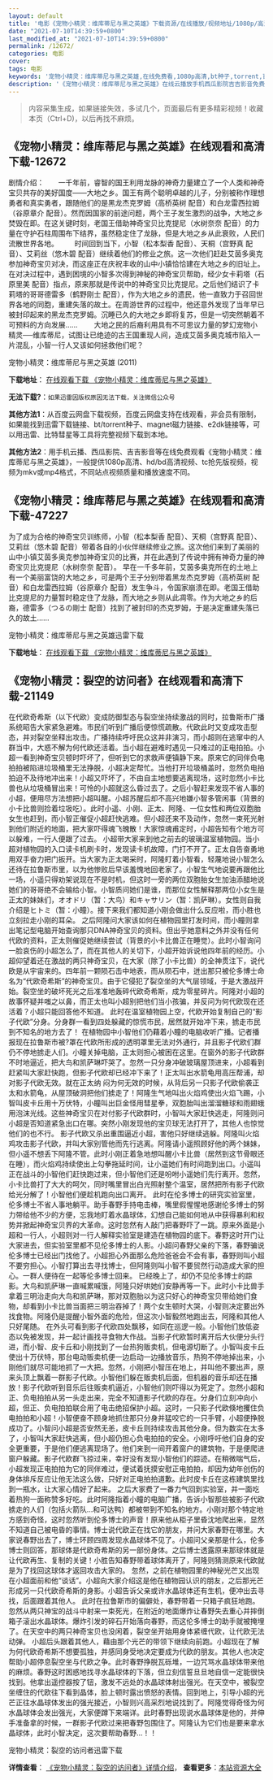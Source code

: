 ```yaml
---
layout: default
title: '电影《宠物小精灵：维库蒂尼与黑之英雄》下载资源/在线播放/视频地址/1080p/高清/蓝光'
date: "2021-07-10T14:39:59+0800"
last_modified_at: "2021-07-10T14:39:59+0800"
permalink: /12672/
categories: 电影
cover:
tags: 电影
keywords: '宠物小精灵：维库蒂尼与黑之英雄,在线免费看,1080p高清,bt种子,torrent,百度云盘,magnet,磁力链,迅雷下载资源'
description: '《宠物小精灵：维库蒂尼与黑之英雄》在线云播放手机西瓜影院吉吉影音免费看，1080p高清bd/hd未删减完整版和tc抢先枪版，mkv/mp4格式，附带bt/torrent种子、magnet/磁力链、百度云盘、网盘资源迅雷下载链接'
---
```


>内容采集生成，如果链接失效，多试几个，页面最后有更多精彩视频！收藏本页（Ctrl+D)，以后再找不麻烦。


## 《宠物小精灵：维库蒂尼与黑之英雄》在线观看和高清下载-12672

剧情介绍：　　一千年前，睿智的国王利用龙脉的神奇力量建立了一个人类和神奇宝贝共存的美好国度——大地之乡。国王有两个聪明卓越的儿子，分别被称作理想勇者和真实勇者，跟随他们的是黑龙杰克罗姆（高桥英树 配音）和白龙雷西拉姆（谷原章介 配音）。然而因国家的前途问题，两个王子发生激烈的战争，大地之乡焚毁在即。在这关键时刻，老国王借助神奇宝贝比克提尼（水树奈奈 配音）的力量在守护石柱周围布下结界，虽然稳定住了龙脉，但是大地之乡从此衰败，人民们流散世界各地。 　　时间回到当下，小智（松本梨香 配音）、天桐（宫野真 配音）、艾莉丝（悠木碧 配音）继续着他们的修业之旅。这一次他们赶赴艾茵多奥克参加神奇宝贝对决，而这座正在庆祝丰收的山中小镇恰恰建在大地之乡的旧址上。在对决过程中，遇到困境的小智多次得到神秘的神奇宝贝帮助，经少女卡莉塔（石原里美 配音）指点，原来那就是传说中的神奇宝贝比克提尼。之后他们结识了卡莉塔的哥哥德雷多（鹤野刚士 配音），作为大地之乡的遗民，他一直致力于召回世界各地的同胞，重建失落的故土。在周游世界的过程中，他还意外发现了当年早已被封印起来的黑龙杰克罗姆。沉睡已久的大地之乡即将复苏，但是一切突然朝着不可预料的方向发展…… 　　大地之民的后裔利用具有不可思议力量的梦幻宠物小精灵──维库蒂尼，试图让已绝迹的古王国重现人间，造成艾茵多奥克城市陷入一片混乱，小智一行人又该如何拯救他们呢？


宠物小精灵：维库蒂尼与黑之英雄 (2011)

**下载地址**： [在线观看下载 《宠物小精灵：维库蒂尼与黑之英雄》](https://www.btbtdy.me/btdy/dy6664.html) 


**无法下载?**：`如果迅雷因版权原因无法下载，关注微信公众号 `

**其他方法1**：从百度云网盘下载视频，百度云网盘支持在线观看，非会员有限制，如果能找到迅雷下载链接、bt/torrent种子、magnet磁力链接、e2dk链接等，可以用迅雷、比特彗星等工具将完整视频下载到本地。

**其他方法2**：用手机云播、西瓜影院、吉吉影音等在线免费观看《宠物小精灵：维库蒂尼与黑之英雄》，一般提供1080p高清、hd/bd高清视频、tc抢先版视频，视频为mkv或mp4格式，不同站点视频质量和播放速度不同。


## 《宠物小精灵：维库蒂尼与黑之英雄》在线观看和高清下载-47227

为了成为合格的神奇宝贝训练师，小智（松本梨香 配音）、天桐（宫野真 配音）、艾莉丝（悠木碧 配音）带着各自的小伙伴继续修业之旅。这次他们来到了美丽的山中小镇艾茵多奥克参加神奇宝贝的比赛，并在此遇到了传说中拥有神奇力量的神奇宝贝比克提尼（水树奈奈 配音）。 早在一千多年前，艾茵多奥克所在的土地上有一个美丽富饶的大地之乡，可是两个王子分别带着黑龙杰克罗姆（高桥英树 配音）和白龙雷西拉姆（谷原章介 配音）发生争斗，令国家崩溃在即。老国王借助比克提尼的力量暂时稳定住了龙脉，而大地之乡则从此凋零。作为大地之乡的后裔，德雷多（つるの剛士 配音）找到了被封印的杰克罗姆，于是决定重建失落已久的故土……


宠物小精灵：维库蒂尼与黑之英雄迅雷下载

**下载地址**： [在线观看下载 《宠物小精灵：维库蒂尼与黑之英雄》](https://www.993dy.com//vod-detail-id-27859.html) 


## 《宠物小精灵：裂空的访问者》在线观看和高清下载-21149

在代欧奇希斯（以下代欧）变成防御型态与裂空坐持续激战的同时，拉鲁斯市广播系统昭告大家紧急避难。市民们听到广播后便惊慌疏散。代欧此时又变成攻击型态，并对裂空坐释出攻击。广播持续呼吁民众这并非演习，而小超则在逃窜中的人群当中，大惑不解为何代欧还活着。当小超在避难时遇见一只难过的正电拍拍。小超一看到神奇宝贝顿时吓坏了，但听到它的求救声便镇静下来。原来它的同伴负电拍拍被陷进垃圾桶里无法挣脱，小超决定帮忙。当他打开垃圾桶盖时，忽然负电拍拍迫不及待地冲出来！小超又吓坏了，不由自主地想要逃离现场，这时忽然小卡比兽也从垃圾桶冒出来！可怜的小超就这么昏过去了。之后小智赶来发现不省人事的小超，便用尽方法想把小超叫醒。小超苏醒后却不高兴地嫌小智多管闲事（背景的小卡比兽则捡着垃圾吃）。此时小遥、小刚、正太、阿隆、一位女性和两位双胞胎女生也赶到，而小智正催促小超赶快逃难。但小超还来不及动作，忽然一束死光射到他们附近的地面，把大家吓得魂飞魄散！大家惊魂甫定时，小超告知有个地方可以躲难，一行人便跟了过去。 小超带大家来到他之前去的玻璃温室植物园。当小超对植物园的入口读卡机刷卡时，发现读卡机故障，门打不开了。正太自告奋勇地用双手奋力把门扳开。当大家为正太喝采时，阿隆盯着小智看，轻蔑地说小智怎么还待在拉鲁斯市里，以为他惨败后早该羞愧地回老家了。小智生气地说要再跟他比一场，小遥只得劝架说现在不是时机，但这时一旁的两位双胞胎女生加油添醋地说她们的哥哥绝不会输给小智。小智质问她们是谁，而那位女性解释那两位小女生是正太的妹妹们，オオドリ（暂：大鸟）和キャサリン（暂：凯萨琳）。女性则自我介绍是ヒトミ（暂：小瞳）。接下来我们都知道小刚会做出什么反应啦，而小胜也立刻拉走小刚的耳朵。 之后阿隆问大家该如何在植物园里打发时间，而小瞳则拿出笔记型电脑开始查询那只DNA神奇宝贝的资料。但出乎她意料之外并没有任何代欧的资料，正太则催促她继续尝试（背景的小卡比兽正在睡觉）。此时小智询问一脸哀伤的小超怎么了，而在其他人的关切下，小超开始诉说他四年前的经历。小超仰望着还在激战的两只神奇宝贝，在大家（除了小卡比兽）的全神贯注下，说代欧是从宇宙来的。四年前一颗陨石击中地表，而从陨石中，迸出那只被伦多博士命名为“代欧奇希斯”的神奇宝贝。由于它侵犯了裂空坐的大气层领域，于是大激战开始。裂空坐的破坏死光之后准准地轰碎代欧奇希斯，成为零星碎片。阿隆对小超的故事怀疑并嗤之以鼻，而正太也叫小超别把他们当小孩骗，并反问为何代欧现在还活着？小超只能回答他不知道。 此时在温室植物园上空，代欧开始复制自己的“影子代欧”分身。分身群一看到四处躲藏的惊慌市民，居然就开始冲下来，掳走市民到不知名的地方去了！ 在植物园中小智他们仍藉着小瞳的电脑收听广播。记者播报现在拉鲁斯市被?罩在代欧所形成的透明罩里无法对外通行，并且影子代欧们群仍不停地掳走人们。小瞳关掉电脑，正太则担心被困在这里。在窗外的影子代欧群不时地逼近，把大鸟和凯萨琳吓哭了。忽然一只分身冲破玻璃屋顶进来，小超看到赶紧叫大家赶快跑，但影子代欧却已经冲下来了！正太叫出水箭龟用高压帮浦，却对影子代欧无效。就在正太纳 闷为何无效的时候，从背后另一只影子代欧偷袭正太和水箭龟，从屋顶破洞把他们掳走了！阿隆生气地叫出火焰鸡使出火焰飞踢，小智叫皮卡丘用十万伏特，小瞳叫出巨金怪用彗星拳，双胞胎叫出溜溜糖球和雨翅蛾用泡沫光线。这些神奇宝贝在对付影子代欧群时，小智叫大家赶快逃走，阿隆则问小超是否知道紧急出口在哪。突然小刚发现他的宝贝球无法打开了，其他人也惊觉他们的也不行。 影子代欧又杀出重围逼近小超，害他只好继续逃躲。阿隆叫火焰鸡攻击影子代欧，并叫大家别管他而先行逃离。阿隆请小遥照顾好他的两个妹妹，但小遥不想丢下阿隆不管。此时小刚正着急地想叫醒小卡比兽（居然到这节骨眼还在睡），而火焰鸡持续使出上勾拳拖延时间，让小遥她们有时间跑到出口。小遥叫正在战斗的小智他们赶快跑过来，但小智他们还是吩咐小遥她们先行离开。忽然，小卡比兽打了大大的呵欠，同时嘴里冒出白光照射整个温室，居然把所有影子代欧给光分解了！小智他们便趁机跑向出口离开。 此时在伦多博士的研究实验室里，伦多博士不省人事地躺平。助手春野手持电击棒，嘴里假惺惺地感谢伦多博士的努力带给他不少的方便，忘我地盯着水晶球体，幻想自己能如何地从中获得暴利和权势并掀起神奇宝贝界的大革命。这时忽然有人敲门把春野吓了一跳。原来外面是小超和一行人，小超则对一行人解释实验室是建造在植物园的底下。春野这时开门让大家进去，但实验室里都不见伦多博士的人影。小超问春野父亲的下落，春野骗说伦多博士已经出门找他了。小超担心外面那么危险爸爸会不会有事，春野则叫小超不要穷担心。小智打算出去寻找博士，但阿隆则叫小智不要贸然行动造成大家的担心。一群人便待在一起等伦多博士回来。 已经晚上了，却仍不见伦多博士的踪影。大鸟和凯萨琳一直喊累喊饿，阿隆只好哄她们安静再等一下。此时小卡比兽手拿着三明治走向大鸟和凯萨琳，那对双胞胎以为这只好心的神奇宝贝带给她们食物，却看到小卡比兽当面把三明治吞掉了！两个女生顿时大哭，小智则决定要出外找食物。阿隆仍是提醒小智外面的危险，但这次小智毅然地跑出去，阿隆和其他人只好尾随。 在外头可看到影子代欧四处飘移，如同在巡逻一般。小智他们放低姿态以免被发现，并一起计画找寻食物大作战。当影子代欧暂时离开后大伙便分头行进，而小智、皮卡丘和小刚找到了一台热狗贩卖机，但电源切断了。小智叫皮卡丘使出十万伏特，那台电动贩卖机便一边启动一边播放音乐，热狗不停地掉出来，小刚他们就尽可能地抓了一大把。忽然，小刚把小智压在地上，并叫他不要出声，原来头顶上飘着一群影子代欧。小智他们躲在贩卖机后面，但机器的音乐却还在播放！影子代欧听到音乐后往贩卖机逼近，小智他们则吓得以为死定了。忽然小超和正、负电拍拍从另一头走出来，完全不知道影子代欧的存在。分身们立刻冲向小超，但正、负电拍拍联合用了电击绝招保护小超。这时，一只影子代欧倏地攫住负电拍拍和小超！小智便奋不顾身地抓住那只分身并猛咬它的一只手臂，小超便挣脱成功了。小智问小超是否安然无恙，皮卡丘则持续攻击其他分身。但为数实在太多了，小智叫大家赶快逃离，但小超仍担心负电拍拍的安全。小刚呼吁他们自身的安全更重要，于是他们便逃离现场了。他们来到一间开着窗户的建筑物，于是便爬进窗户躲藏。影子代欧群飞掠过来，幸好没有发现小智他们的踪迹。在稍微喘气后，小超发现正电拍拍为它的同伴难过，便试着抚摸安慰正电拍拍，却因为幼年创伤的身体排斥反应让他无法这么做，只好对正电拍拍道歉。此时皮卡丘在这栋建筑里找到一瓶水，让大家心情好了起来。 之后大家费了一番力气回到实验室，并一面吃着热狗一面称赞多好吃。此时阿隆指着小瞳的电脑广播，告诉小智那些被影子代欧掳走的人们（包括火箭队…和可达鸭）都被带到不知名的地方。小刚对那个特定地方感到奇怪，这时忽然听到伦多博士的声音！原来他从柜子里昏沈地爬出来，显然不知道自己被电昏的事情。博士说代欧正在找它的朋友，并问大家春野在哪里。大家说春野出去了，博士环顾四周发现水晶球体不见了。小超问父亲那是什么，伦多博士则回答，那球体是代欧奇希斯的另一部份身体。之后博士透露原来那球体就是让代欧再生、复制的关键！小胜告知春野带着球体离开了，阿隆则猜测原来代欧就是为了找回这球体才返回攻击大家的。 忽然，之前在植物园里的神秘光芒又出现在小超面前和他“谈话”。小超向大家介绍这是他在植物园认识的朋友，之后那光芒形成另一只代欧奇希斯的身影。小超告诉父亲或许水晶球体还有生机，便冲出去寻找，后面跟着其他人。 此时在拉鲁斯市的偏僻处，春野带着一只箱子疯狂地跑。忽然从两只神宝的战斗中射来一束死光，在附近的地面爆炸让春野失去重心并摔倒箱子滚出水晶球体。爆炸引发的碎石开始落向春野，而这伦多博士的助手就被掩埋了。在天空中的两只神奇宝贝也没闲着，裂空坐开始用身体紧缠代欧，让代欧无法动弹。 小超后头跟着其他人，藉由那个光芒的带领下继续向前跑。小超现在了解为何代欧奇希斯不想要孤独，并感同身受地决定要成为代欧的朋友。其他人也决定帮助小超停息裂空坐与代欧之争。此时春野挣脱瓦砾堆，一边咒骂水晶球体带来他的麻烦。春野这时困惑地找寻水晶球体的下落，但立刻信誓旦旦地自信一定能很快找到。他拿出遥控器按了钮，激发不远处的水晶球体射出强光。在天空中，被裂空坐缠住的代欧往下看到晶体，脸上顿时露出愤怒的表情。回到地上，引导小超的光芒正往水晶球体发出的强光接近，小智则兴高采烈地说找到了。阿隆觉得奇怪为何水晶球体会发出强光，大家便蹲下来端详。此时春野出现说水晶球体是他的，并伸手准备拿的时候，一群影子代欧过来把春野包围住了。阿隆认为它们也是要来拿水晶球体，此时小智决定，这次要帮助春野…！！


宠物小精灵：裂空的访问者迅雷下载

**详情查看**： [《宠物小精灵：裂空的访问者》详情介绍](/movie/21149/)， **查看更多**：[本站资源大全](/movie/t/all/)

